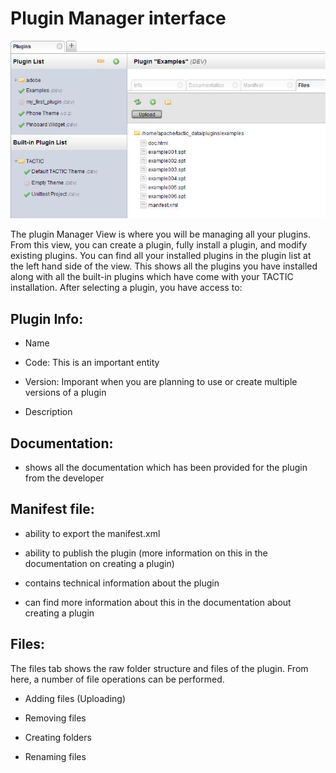 # Plugin Manager interface

![image](media/0_plugins_overview.png)


The plugin Manager View is where you will be managing all your plugins.
From this view, you can create a plugin, fully install a plugin, and
modify existing plugins. You can find all your installed plugins in the
plugin list at the left hand side of the view. This shows all the
plugins you have installed along with all the built-in plugins which
have come with your TACTIC installation. After selecting a plugin, you
have access to:

## Plugin Info:

-   Name

-   Code: This is an important entity

-   Version: Imporant when you are planning to use or create multiple
    versions of a plugin

-   Description

## Documentation:

-   shows all the documentation which has been provided for the plugin
    from the developer

## Manifest file:

-   ability to export the manifest.xml

-   ability to publish the plugin (more information on this in the
    documentation on creating a plugin)

-   contains technical information about the plugin

-   can find more information about this in the documentation about
    creating a plugin

## Files:
The files tab shows the raw folder structure and files of the
plugin. From here, a number of file operations can be performed.

-   Adding files (Uploading)

-   Removing files

-   Creating folders

-   Renaming files


